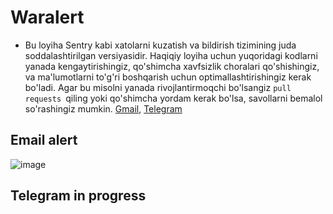 # Waralert
- Bu loyiha Sentry kabi xatolarni kuzatish va bildirish tizimining juda soddalashtirilgan versiyasidir.
Haqiqiy loyiha uchun yuqoridagi kodlarni yanada kengaytirishingiz, qo'shimcha xavfsizlik choralari qo'shishingiz, va ma'lumotlarni to'g'ri boshqarish uchun optimallashtirishingiz kerak bo'ladi.
Agar bu misolni yanada rivojlantirmoqchi bo'lsangiz `pull requests `qiling yoki qo'shimcha yordam kerak bo'lsa, savollarni bemalol so'rashingiz mumkin. [Gmail](meibrohimov@gmail.com), [Telegram](https://t.me/Musharraaf)

## Email alert
![image](https://github.com/user-attachments/assets/6c6fa290-1bbb-40c4-a59e-ee80cbeca110)

## Telegram in progress
